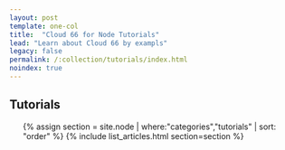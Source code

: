 ```yaml
---
layout: post
template: one-col
title:  "Cloud 66 for Node Tutorials"
lead: "Learn about Cloud 66 by exampls"
legacy: false
permalink: /:collection/tutorials/index.html
noindex: true
---
```


<div class="Toc Toc--howto">
    <h2>Tutorials</h2>
    <ul>
    {% assign section = site.node | where:"categories","tutorials" | sort: "order" %}
    {% include list_articles.html section=section %}
    </ul>
</div><!--/.Toc-->
